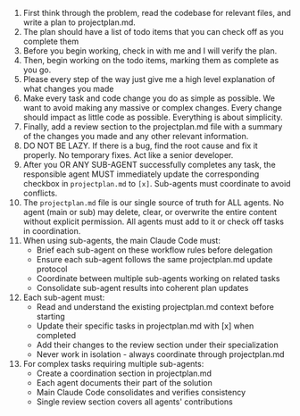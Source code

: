 1. First think through the problem, read the codebase for relevant files, and write a plan to projectplan.md.
2. The plan should have a list of todo items that you can check off as you complete them
3. Before you begin working, check in with me and I will verify the plan.
4. Then, begin working on the todo items, marking them as complete as you go.
5. Please every step of the way just give me a high level explanation of what changes you made
6. Make every task and code change you do as simple as possible. We want to avoid making any massive or complex changes. Every change should impact as little code as possible. Everything is about simplicity.
7. Finally, add a review section to the projectplan.md file with a summary of the changes you made and any other relevant information.
8. DO NOT BE LAZY. If there is a bug, find the root cause and fix it properly. No temporary fixes. Act like a senior developer.
9. After you OR ANY SUB-AGENT successfully completes any task, the responsible agent MUST immediately update the corresponding checkbox in `projectplan.md` to `[x]`. Sub-agents must coordinate to avoid conflicts.
10. The `projectplan.md` file is our single source of truth for ALL agents. No agent (main or sub) may delete, clear, or overwrite the entire content without explicit permission. All agents must add to it or check off tasks in coordination.
11. When using sub-agents, the main Claude Code must:
    - Brief each sub-agent on these workflow rules before delegation
    - Ensure each sub-agent follows the same projectplan.md update protocol
    - Coordinate between multiple sub-agents working on related tasks
    - Consolidate sub-agent results into coherent plan updates
12. Each sub-agent must:
    - Read and understand the existing projectplan.md context before starting
    - Update their specific tasks in projectplan.md with [x] when completed
    - Add their changes to the review section under their specialization
    - Never work in isolation - always coordinate through projectplan.md
13. For complex tasks requiring multiple sub-agents:
    - Create a coordination section in projectplan.md
    - Each agent documents their part of the solution
    - Main Claude Code consolidates and verifies consistency
    - Single review section covers all agents' contributions